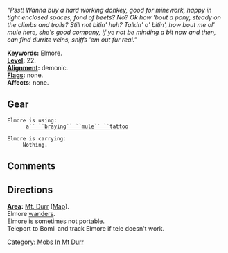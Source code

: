 *"Psst! Wanna buy a hard working donkey, good for minework, happy in
tight enclosed spaces, fond of beets? No? Ok how 'bout a pony, steady on
the climbs and trails? Still not bitin' huh? Talkin' o' bitin', how bout
me ol' mule here, she's good company, if ye not be minding a bit now and
then, can find durrite veins, sniffs 'em out fur real."*

**Keywords:** Elmore.  
**[Level](Level "wikilink"):** 22.  
**[Alignment](Alignment "wikilink"):** demonic.  
**[Flags](:Category:_Mob_Types "wikilink"):** none.  
**Affects:** none.  

## Gear

`Elmore is using:`  
<worn on arms>`      `[`a`` ``braying`` ``mule`` ``tattoo`](Braying_Mule_Tattoo "wikilink")

`Elmore is carrying:`  
`     Nothing.`

## Comments

## Directions

**[Area](:Category:_Areas "wikilink"):** [Mt.
Durr](:Category:_Mt_Durr "wikilink") ([Map](Mt_Durr_Map "wikilink")).  
Elmore [wanders](Wandering_Mobs "wikilink").  
Elmore is sometimes not portable.  
Teleport to Bomli and track Elmore if tele doesn't work.  

[Category: Mobs In Mt Durr](Category:_Mobs_In_Mt_Durr "wikilink")
